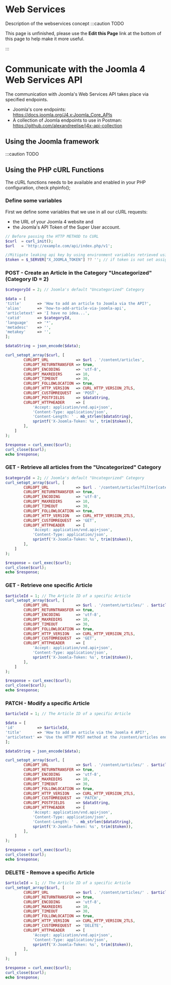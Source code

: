 Web Services
============
Description of the webservices concept
:::caution TODO

This page is unfinished, please use the **Edit this Page** link at the bottom of this page to help make it more useful.

:::

# Communicate with the Joomla 4 Web Services API
The communication with Joomla's Web Services API takes place via specified endpoints. 
- Joomla's core endpoints: https://docs.joomla.org/J4.x:Joomla_Core_APIs
- A collection of Joomla endpoints to use in Postman: https://github.com/alexandreelise/j4x-api-collection

## Using the Joomla framework
:::caution TODO

## Using the PHP cURL Functions
The cURL functions needs to be available and enabled in your PHP configuration, check phpinfo();

### Define some variables
First we define some variables that we use in all our cURL requests:
- the URL of your Joomla 4 website and 
- the Joomla's API Token of the Super User account.

```php
// Before passing the HTTP METHOD to CURL
$curl  = curl_init();
$url   = 'http://example.com/api/index.php/v1';

//Mitigate leaking api key by using environment variables retrieved using $_SERVER["X_JOOMLA_TOKEN"] superglobal in cli SAPI.
$token = $_SERVER["X_JOOMLA_TOKEN"] ?? ''; // if token is not set assign it empty string
```

### POST - Create an Article in the Category "Uncategorized" (Category ID = 2)
```php
$categoryId = 2; // Joomla's default "Uncategorized" Category

$data = [
'title'       => 'How to add an article to Joomla via the API?',
'alias'       => 'how-to-add-article-via-joomla-api',
'articletext' => 'I have no idea...',
'catid'       => $categoryId,
'language'    => '*',
'metadesc'    => '',
'metakey'     => '',
];

$dataString = json_encode($data);

curl_setopt_array($curl, [
		CURLOPT_URL            => $url . '/content/articles',
		CURLOPT_RETURNTRANSFER => true,
		CURLOPT_ENCODING       => 'utf-8',
		CURLOPT_MAXREDIRS      => 10,
		CURLOPT_TIMEOUT        => 30,
		CURLOPT_FOLLOWLOCATION => true,
		CURLOPT_HTTP_VERSION   => CURL_HTTP_VERSION_2TLS,
		CURLOPT_CUSTOMREQUEST  => 'POST',
		CURLOPT_POSTFIELDS     => $dataString,
		CURLOPT_HTTPHEADER     => [
			'Accept: application/vnd.api+json',
			'Content-Type: application/json',
			'Content-Length: ' . mb_strlen($dataString),
			sprintf('X-Joomla-Token: %s', trim($token)),
		],
	]
);

$response = curl_exec($curl);
curl_close($curl);
echo $response;
```

### GET - Retrieve all articles from the "Uncategorized" Category
```php
$categoryId = 2; // Joomla's default "Uncategorized" Category
curl_setopt_array($curl, [
		CURLOPT_URL            => $url . '/content/articles?filter[category_id]=' . $categoryId,
		CURLOPT_RETURNTRANSFER => true,
		CURLOPT_ENCODING       => 'utf-8',
		CURLOPT_MAXREDIRS      => 10,
		CURLOPT_TIMEOUT        => 30,
		CURLOPT_FOLLOWLOCATION => true,
		CURLOPT_HTTP_VERSION   => CURL_HTTP_VERSION_2TLS,
		CURLOPT_CUSTOMREQUEST  => 'GET',
		CURLOPT_HTTPHEADER     => [
			'Accept: application/vnd.api+json',
			'Content-Type: application/json',
			sprintf('X-Joomla-Token: %s', trim($token)),
		],
	]
);

$response = curl_exec($curl);
curl_close($curl);
echo $response;
```

### GET - Retrieve one specific Article
```php
$articleId = 1; // The Article ID of a specific Article
curl_setopt_array($curl, [
		CURLOPT_URL            => $url . '/content/articles/' . $articleId,
		CURLOPT_RETURNTRANSFER => true,
		CURLOPT_ENCODING       => 'utf-8',
		CURLOPT_MAXREDIRS      => 10,
		CURLOPT_TIMEOUT        => 30,
		CURLOPT_FOLLOWLOCATION => true,
		CURLOPT_HTTP_VERSION   => CURL_HTTP_VERSION_2TLS,
		CURLOPT_CUSTOMREQUEST  => 'GET',
		CURLOPT_HTTPHEADER     => [
			'Accept: application/vnd.api+json',
			'Content-Type: application/json',
			sprintf('X-Joomla-Token: %s', trim($token)),
		],
	]
);

$response = curl_exec($curl);
curl_close($curl);
echo $response;
```

### PATCH - Modify a specific Article
```php
$articleId = 1; // The Article ID of a specific Article

$data = [
'id'          => $articleId,
'title'       => 'How to add an article via the Joomla 4 API?',
'articletext' => 'Use the HTTP POST method at the /content/articles endpoint.',
];

$dataString = json_encode($data);

curl_setopt_array($curl, [
		CURLOPT_URL            => $url . '/content/articles/' . $articleId,
		CURLOPT_RETURNTRANSFER => true,
		CURLOPT_ENCODING       => 'utf-8',
		CURLOPT_MAXREDIRS      => 10,
		CURLOPT_TIMEOUT        => 30,
		CURLOPT_FOLLOWLOCATION => true,
		CURLOPT_HTTP_VERSION   => CURL_HTTP_VERSION_2TLS,
		CURLOPT_CUSTOMREQUEST  => 'PATCH',
		CURLOPT_POSTFIELDS     => $dataString,
		CURLOPT_HTTPHEADER     => [
			'Accept: application/vnd.api+json',
			'Content-Type: application/json',
			'Content-Length: ' . mb_strlen($dataString),
			sprintf('X-Joomla-Token: %s', trim($token)),
		],
	]
);

$response = curl_exec($curl);
curl_close($curl);
echo $response;
```

### DELETE - Remove a specific Article
```php
$articleId = 1; // The Article ID of a specific Article
curl_setopt_array($curl, [
		CURLOPT_URL            => $url . '/content/articles/' . $articleId,
		CURLOPT_RETURNTRANSFER => true,
		CURLOPT_ENCODING       => 'utf-8',
		CURLOPT_MAXREDIRS      => 10,
		CURLOPT_TIMEOUT        => 30,
		CURLOPT_FOLLOWLOCATION => true,
		CURLOPT_HTTP_VERSION   => CURL_HTTP_VERSION_2TLS,
		CURLOPT_CUSTOMREQUEST  => 'DELETE',
		CURLOPT_HTTPHEADER     => [
			'Accept: application/vnd.api+json',
			'Content-Type: application/json',
			sprintf('X-Joomla-Token: %s', trim($token)),
		],
	]
);

$response = curl_exec($curl);
curl_close($curl);
echo $response;
```
